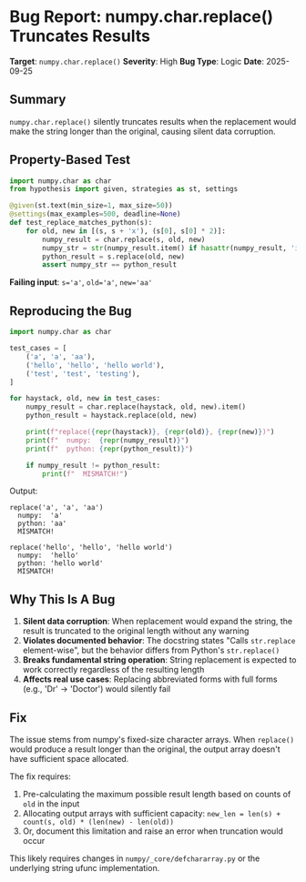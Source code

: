 # Bug Report: numpy.char.replace() Truncates Results

**Target**: `numpy.char.replace()`
**Severity**: High
**Bug Type**: Logic
**Date**: 2025-09-25

## Summary

`numpy.char.replace()` silently truncates results when the replacement would make the string longer than the original, causing silent data corruption.

## Property-Based Test

```python
import numpy.char as char
from hypothesis import given, strategies as st, settings

@given(st.text(min_size=1, max_size=50))
@settings(max_examples=500, deadline=None)
def test_replace_matches_python(s):
    for old, new in [(s, s + 'x'), (s[0], s[0] * 2)]:
        numpy_result = char.replace(s, old, new)
        numpy_str = str(numpy_result.item() if hasattr(numpy_result, 'item') else numpy_result)
        python_result = s.replace(old, new)
        assert numpy_str == python_result
```

**Failing input**: `s='a'`, `old='a'`, `new='aa'`

## Reproducing the Bug

```python
import numpy.char as char

test_cases = [
    ('a', 'a', 'aa'),
    ('hello', 'hello', 'hello world'),
    ('test', 'test', 'testing'),
]

for haystack, old, new in test_cases:
    numpy_result = char.replace(haystack, old, new).item()
    python_result = haystack.replace(old, new)

    print(f"replace({repr(haystack)}, {repr(old)}, {repr(new)})")
    print(f"  numpy:  {repr(numpy_result)}")
    print(f"  python: {repr(python_result)}")

    if numpy_result != python_result:
        print(f"  MISMATCH!")
```

Output:
```
replace('a', 'a', 'aa')
  numpy:  'a'
  python: 'aa'
  MISMATCH!

replace('hello', 'hello', 'hello world')
  numpy:  'hello'
  python: 'hello world'
  MISMATCH!
```

## Why This Is A Bug

1. **Silent data corruption**: When replacement would expand the string, the result is truncated to the original length without any warning
2. **Violates documented behavior**: The docstring states "Calls `str.replace` element-wise", but the behavior differs from Python's `str.replace()`
3. **Breaks fundamental string operation**: String replacement is expected to work correctly regardless of the resulting length
4. **Affects real use cases**: Replacing abbreviated forms with full forms (e.g., 'Dr' → 'Doctor') would silently fail

## Fix

The issue stems from numpy's fixed-size character arrays. When `replace()` would produce a result longer than the original, the output array doesn't have sufficient space allocated.

The fix requires:
1. Pre-calculating the maximum possible result length based on counts of `old` in the input
2. Allocating output arrays with sufficient capacity: `new_len = len(s) + count(s, old) * (len(new) - len(old))`
3. Or, document this limitation and raise an error when truncation would occur

This likely requires changes in `numpy/_core/defchararray.py` or the underlying string ufunc implementation.
